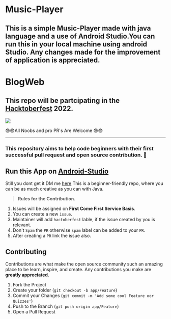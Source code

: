 # Music-Player
## This is a simple Music-Player made with java language and a use of Android Studio.You can run this in your local machine using android Studio. Any changes made for the improvement of application is appreciated.
# BlogWeb
 ## This repo will be partcipating in the [Hacktoberfest](https://hacktoberfest.com/) 2022.

![](https://hacktoberfest.digitalocean.com/_nuxt/img/logo-hacktoberfest-full.f42e3b1.svg)
  
 😎😎All Noobs and pro PR's Are  Welcome 😎😎<br><hr>

### This repository aims to help code beginners with their first successful pull request and open source contribution. :partying_face:
 ## Run this App on [Android-Studio](https://developer.android.com/studio?gclid=CjwKCAjw7p6aBhBiEiwA83fGur88lfnQ7acmy0NCFx613Vt8G9GrTpld2-xCnpO4A3qZW9TaR1xXtxoCnegQAvD_BwE&gclsrc=aw.ds)
 Still you dont get it DM me [here](https://www.linkedin.com/in/sajiya-salat-0a2a78245/)
This is a beginner-friendly repo, where you can be as much creative as you can with Java.

> **Rules for the Contribution.**
1. Issues will be assigned on **First Come First Service Basis**.
2. You can create a new `issue`.
3. Maintainer will add `hactoberfest` lable, if the issue created by you is relevant.
4. Don't `Spam` the `PR` otherwise `spam` label can be added to your `PR`.
5. After creating a `PR` link the issue also.

## Contributing

Contributions are what make the open source community such an amazing place to be learn, inspire, and create. Any contributions you make are **greatly appreciated**.

1. Fork the Project
2. Create your folder (`git checkout -b app/Feature`)
3. Commit your Changes (`git commit -m 'Add some cool Feature oor Quizzes'`)
4. Push to the Branch (`git push origin app/Feature`)
5. Open a Pull Request
